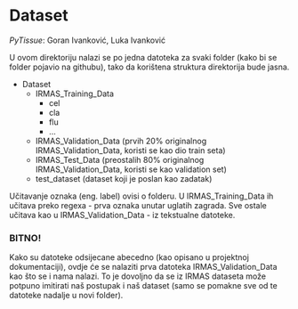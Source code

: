 # Dataset

_PyTissue_: Goran Ivanković, Luka Ivanković


U ovom direktoriju nalazi se po jedna datoteka za svaki folder (kako bi se folder pojavio na githubu), tako da korištena struktura direktorija bude jasna.

- Dataset
    - IRMAS_Training_Data
        - cel
        - cla
        - flu
        - ...
    - IRMAS_Validation_Data (prvih 20% originalnog IRMAS_Validation_Data, koristi se kao dio train seta)
    - IRMAS_Test_Data (preostalih 80% originalnog IRMAS_Validation_Data, koristi se kao validation set)
    - test_dataset (dataset koji je poslan kao zadatak)

Učitavanje oznaka (eng. label) ovisi o folderu. 
U IRMAS_Training_Data ih učitava preko regexa - prva oznaka unutar uglatih zagrada. 
Sve ostale učitava kao u IRMAS_Validation_Data - iz tekstualne datoteke.

### BITNO!

Kako su datoteke odsijecane abecedno (kao opisano u projektnoj dokumentaciji), ovdje će se nalaziti prva datoteka IRMAS_Validation_Data kao što se i nama nalazi. To je dovoljno da se iz IRMAS dataseta može potpuno imitirati naš postupak i naš dataset (samo se pomakne sve od te datoteke nadalje u novi folder).